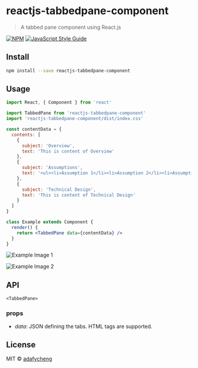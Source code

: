 # reactjs-tabbedpane-component

> A tabbed pane component using React.js

[![NPM](https://img.shields.io/npm/v/reactjs-tabbedpane-component.svg)](https://www.npmjs.com/package/reactjs-tabbedpane-component) [![JavaScript Style Guide](https://img.shields.io/badge/code_style-standard-brightgreen.svg)](https://standardjs.com)

## Install

```bash
npm install --save reactjs-tabbedpane-component
```

## Usage

```jsx
import React, { Component } from 'react'

import TabbedPane from 'reactjs-tabbedpane-component'
import 'reactjs-tabbedpane-component/dist/index.css'

const contentData = {
  contents: [
    {
      subject: 'Overview',
      text: 'This is content of Overview'
    },
    {
      subject: 'Assumptions',
      text: '<ul><li>Assumption 1</li><li>Assumption 2</li><li>Assumption 3</li><li>Assumption 4</li></ul>'
    },
    {
      subject: 'Technical Design',
      text: 'This is content of Technical Design'
    }
  ]
}

class Example extends Component {
  render() {
    return <TabbedPane data={contentData} />
  }
}
```

![Example Image 1](example/images/example1.png)

![Example Image 2](example/images/example2.png)

## API

`<TabbedPane>`

### props

* *data*: JSON defining the tabs.  HTML tags are supported.

## License

MIT © [adafycheng](https://github.com/adafycheng)
